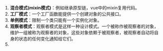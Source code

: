 1. **混合模式(mixin模式)**：例如继承原型链，vue中的mixin复用代码。
2. **工厂模式**：一个工厂函数能提供一个创建对象的公共接口。
3. **单例模式**：限制一个类只能有一个实例化对象。
4. **观察者模式**：观察者模式是这样一种设计模式。一个被称作被观察者的对象，维护一组被称为观察者的对象，这些对象依赖于被观察者，被观察者自动将自身的状态的任何变化通知给它们。
5. 

